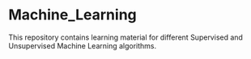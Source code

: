 # Machine_Learning
 This repository contains learning material for different Supervised and Unsupervised Machine Learning algorithms.
